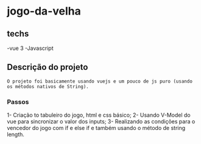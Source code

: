 # jogo-da-velha

## techs

-vue 3
-Javascript

## Descrição do projeto
```
O projeto foi basicamente usando vuejs e um pouco de js puro (usando os métodos nativos de String).
```

### Passos

1- Criação to tabuleiro do jogo, html e css básico;
2- Usando V-Model do vue para sincronizar o valor dos inputs;
3- Realizando as condições para o vencedor do jogo com if e else if e também usando o método de string length.


